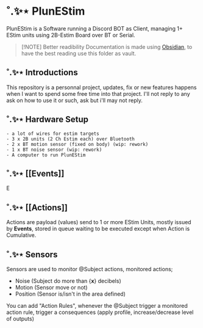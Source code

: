 # ˚.✨⋆ PlunEStim

PlunEStim is a Software running a Discord BOT as Client, managing 1+ EStim units using 2B-Estim Board over BT or Serial.

> [!NOTE] Better readibility
> Documentation is made using [Obsidian](https://obsidian.md/), to have the best reading use this folder as vault.

## ˚.✨⋆ Introductions

This repository is a personnal project, updates, fix or new features happens when I want to spend some free time into that project. I'll not reply to any ask on how to use it or such, ask but i'll may not reply.

## ˚.✨⋆ Hardware Setup

```
- a lot of wires for estim targets
- 3 x 2B units (2 Ch Estim each) over Bluetooth
- 2 x BT motion sensor (fixed on body) (wip: rework)
- 1 x BT noise sensor (wip: rework)
- A computer to run PlunEStim
```

## ˚.✨⋆ [[Events]]
E

## ˚.✨⋆ [[Actions]]
Actions are payload (values) send to 1 or more EStim Units, mostly issued by **Events**, stored in queue waiting to be executed except when Action is Cumulative.

## ˚.✨⋆ Sensors

Sensors are used to monitor @Subject actions, monitored actions;

- Noise (Subject do more than {**x**} decibels)
- Motion  (Sensor move or not)
- Position (Sensor is/isn't in the area defined)

You can add "Action Rules", whenever the @Subject trigger a monitored action rule, trigger a consequences (apply profile, increase/decrease level of outputs)

